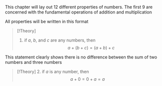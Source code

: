 This chapter will lay out 12 different properties of numbers. The first 9 are concerned with the fundamental operations of addition and multiplication

All properties will be written in this format

> [!Theory]
> 1. if *a*, *b*, and *c* are any numbers, then$$a+(b+c)=(a+b)+c$$

This statement clearly shows there is no difference between the sum of two numbers and three numbers

> [!Theory]
> 2. if *a* is any number, then$$a+0=0+a=a$$

